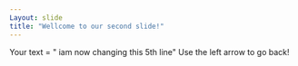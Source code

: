 ```yaml
---
Layout: slide
title: "Wellcome to our second slide!"
---
```

Your text = " iam now changing this 5th line"
Use the left arrow to go back!
